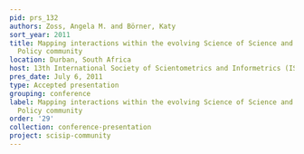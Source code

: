 ```yaml
---
pid: prs_132
authors: Zoss, Angela M. and Börner, Katy
sort_year: 2011
title: Mapping interactions within the evolving Science of Science and Innovation
  Policy community
location: Durban, South Africa
host: 13th International Society of Scientometrics and Informetrics (ISSI) conference
pres_date: July 6, 2011
type: Accepted presentation
grouping: conference
label: Mapping interactions within the evolving Science of Science and Innovation
  Policy community
order: '29'
collection: conference-presentation
project: scisip-community
---
```

